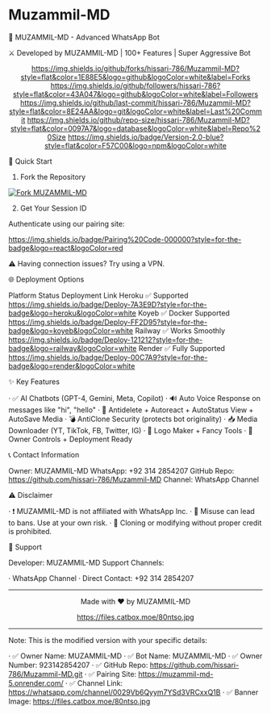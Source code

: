 # Muzammil-MD
🤖 MUZAMMIL-MD - Advanced WhatsApp Bot

⚔️ Developed by MUZAMMIL-MD | 100+ Features | Super Aggressive Bot

<div align="center">

https://img.shields.io/github/forks/hissari-786/Muzammil-MD?style=flat&color=1E88E5&logo=github&logoColor=white&label=Forks https://img.shields.io/github/followers/hissari-786?style=flat&color=43A047&logo=github&logoColor=white&label=Followers https://img.shields.io/github/last-commit/hissari-786/Muzammil-MD?style=flat&color=8E24AA&logo=git&logoColor=white&label=Last%20Commit https://img.shields.io/github/repo-size/hissari-786/Muzammil-MD?style=flat&color=0097A7&logo=database&logoColor=white&label=Repo%20Size https://img.shields.io/badge/Version-2.0-blue?style=flat&color=F57C00&logo=npm&logoColor=white

</div>

🚀 Quick Start

1. Fork the Repository

<a href="https://github.com/hissari-786/Muzammil-MD/fork">
  <img src="https://img.shields.io/badge/Fork%20MUZAMMIL--MD-4c1?style=for-the-badge&logo=github&logoColor=white" alt="Fork MUZAMMIL-MD" />
</a>

2. Get Your Session ID

Authenticate using our pairing site:

https://img.shields.io/badge/Pairing%20Code-000000?style=for-the-badge&logo=react&logoColor=red

⚠️ Having connection issues? Try using a VPN.

🌐 Deployment Options

Platform Status Deployment Link
Heroku ✅ Supported https://img.shields.io/badge/Deploy-7A3E9D?style=for-the-badge&logo=heroku&logoColor=white
Koyeb ✅ Docker Supported https://img.shields.io/badge/Deploy-FF2D95?style=for-the-badge&logo=koyeb&logoColor=white
Railway ✅ Works Smoothly https://img.shields.io/badge/Deploy-121212?style=for-the-badge&logo=railway&logoColor=white
Render ✅ Fully Supported https://img.shields.io/badge/Deploy-00C7A9?style=for-the-badge&logo=render&logoColor=white

✨ Key Features

· ✅ AI Chatbots (GPT-4, Gemini, Meta, Copilot)
· 🔊 Auto Voice Response on messages like "hi", "hello"
· 🧠 Antidelete + Autoreact + AutoStatus View + AutoSave Media
· 💣 AntiClone Security (protects bot originality)
· 📥 Media Downloader (YT, TikTok, FB, Twitter, IG)
· 🎨 Logo Maker + Fancy Tools
· 👑 Owner Controls + Deployment Ready

📞 Contact Information

Owner: MUZAMMIL-MD
WhatsApp: +92 314 2854207
GitHub Repo: https://github.com/hissari-786/Muzammil-MD
Channel: WhatsApp Channel

⚠️ Disclaimer

· ❗ MUZAMMIL-MD is not affiliated with WhatsApp Inc.
· 🚫 Misuse can lead to bans. Use at your own risk.
· 🛑 Cloning or modifying without proper credit is prohibited.

👥 Support

Developer: MUZAMMIL-MD
Support Channels:

· WhatsApp Channel
· Direct Contact: +92 314 2854207

---

<div align="center">

Made with ❤️ by MUZAMMIL-MD

https://files.catbox.moe/80ntso.jpg

</div>

---

Note: This is the modified version with your specific details:

· ✅ Owner Name: MUZAMMIL-MD
· ✅ Bot Name: MUZAMMIL-MD
· ✅ Owner Number: 923142854207
· ✅ GitHub Repo: https://github.com/hissari-786/Muzammil-MD.git
· ✅ Pairing Site: https://muzammil-md-5.onrender.com/
· ✅ Channel Link: https://whatsapp.com/channel/0029Vb6Qyym7YSd3VRCxxQ1B
· ✅ Banner Image: https://files.catbox.moe/80ntso.jpg
